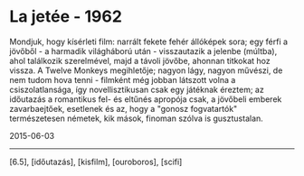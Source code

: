 # La jetée - 1962

Mondjuk, hogy kísérleti film: narrált fekete fehér állóképek sora; egy férfi a jövőből - a harmadik világháború után - visszautazik a jelenbe (múltba), ahol találkozik szerelmével, majd a távoli jövőbe, ahonnan titkokat hoz vissza. A Twelve Monkeys megihletője; nagyon lágy, nagyon művészi, de nem tudom hova tenni - filmként még jobban látszott volna a csiszolatlansága, így novellisztikusan csak egy játéknak éreztem; az időutazás a romantikus fel- és eltűnés apropója csak, a jövőbeli emberek zavarbaejtőek, esetlenek és az, hogy a "gonosz fogvatartók" természetesen németek, kik mások, finoman szólva is gusztustalan.

2015-06-03 

----

[6.5], [időutazás], [kisfilm], [ouroboros], [scifi]